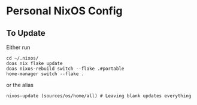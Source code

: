 # Personal NixOS Config

## To Update
Either run
```shell
cd ~/.nixos/
doas nix flake update
doas nixos-rebuild switch --flake .#portable
home-manager switch --flake .
```
or the alias
```shell
nixos-update (sources/os/home/all) # Leaving blank updates everything
```
